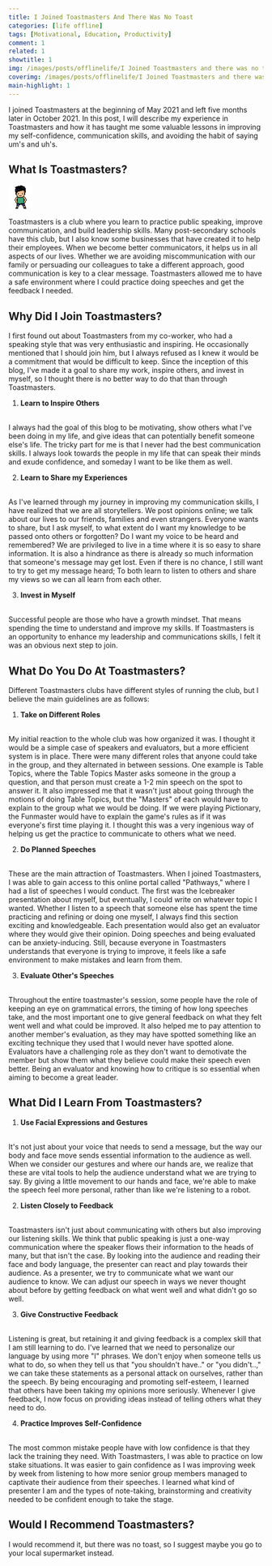 ```yaml
---
title: I Joined Toastmasters And There Was No Toast
categories: [life offline]
tags: [Motivational, Education, Productivity]
comment: 1
related: 1
showtitle: 1
img: /images/posts/offlinelife/I Joined Toastmasters and there was no toast.png
coverimg: /images/posts/offlinelife/I Joined Toastmasters and there was no toast.png
main-highlight: 1
---
```


I joined Toastmasters at the beginning of May 2021 and left five months later in October 2021. In this post, I will describe my experience in Toastmasters and how it has taught me some valuable lessons in improving my self-confidence, communication skills, and avoiding the habit of saying um's and uh's.

## What Is Toastmasters?

<img alt="pixel-art-yes" src="/images/posts/habits/Pixel Me Yes.gif" class="right-align pixelart">

Toastmasters is a club where you learn to practice public speaking, improve communication, and build leadership skills. Many post-secondary schools have this club, but I also know some businesses that have created it to help their employees. When we become better communicators, it helps us in all aspects of our lives. Whether we are avoiding miscommunication with our family or persuading our colleagues to take a different approach, good communication is key to a clear message. Toastmasters allowed me to have a safe environment where I could practice doing speeches and get the feedback I needed.

## Why Did I Join Toastmasters?

I first found out about Toastmasters from my co-worker, who had a speaking style that was very enthusiastic and inspiring. He occasionally mentioned that I should join him, but I always refused as I knew it would be a commitment that would be difficult to keep. Since the inception of this blog, I've made it a goal to share my work, inspire others, and invest in myself, so I thought there is no better way to do that than through Toastmasters.     

1. **Learn to Inspire Others**
<br>
I always had the goal of this blog to be motivating, show others what I've been doing in my life, and give ideas that can potentially benefit someone else's life. The tricky part for me is that I never had the best communication skills. I always look towards the people in my life that can speak their minds and exude confidence, and someday I want to be like them as well.

2. **Learn to Share my Experiences**
<br>
As I've learned through my journey in improving my communication skills, I have realized that we are all storytellers. We post opinions online; we talk about our lives to our friends, families and even strangers. Everyone wants to share, but I ask myself, to what extent do I want my knowledge to be passed onto others or forgotten? Do I want my voice to be heard and remembered? We are privileged to live in a time where it is so easy to share information. It is also a hindrance as there is already so much information that someone's message may get lost. Even if there is no chance, I still want to try to get my message heard; To both learn to listen to others and share my views so we can all learn from each other.

3. **Invest in Myself** 
<br>
Successful people are those who have a growth mindset. That means spending the time to understand and improve my skills. If Toastmasters is an opportunity to enhance my leadership and communications skills, I felt it was an obvious next step to join.

## What Do You Do At Toastmasters?

Different Toastmasters clubs have different styles of running the club, but I believe the main guidelines are as follows:

1. **Take on Different Roles**
<br>
My initial reaction to the whole club was how organized it was. I thought it would be a simple case of speakers and evaluators, but a more efficient system is in place. There were many different roles that anyone could take in the group, and they alternated in between sessions. One example is Table Topics, where the Table Topics Master asks someone in the group a question, and that person must create a 1-2 min speech on the spot to answer it. It also impressed me that it wasn't just about going through the motions of doing Table Topics, but the "Masters" of each would have to explain to the group what we would be doing. If we were playing Pictionary, the Funmaster would have to explain the game's rules as if it was everyone's first time playing it. I thought this was a very ingenious way of helping us get the practice to communicate to others what we need.

2. **Do Planned Speeches**
<br>
These are the main attraction of Toastmasters. When I joined Toastmasters, I was able to gain access to this online portal called "Pathways," where I had a list of speeches I would conduct. The first was the Icebreaker presentation about myself, but eventually, I could write on whatever topic I wanted. Whether I listen to a speech that someone else has spent the time practicing and refining or doing one myself, I always find this section exciting and knowledgeable. Each presentation would also get an evaluator where they would give their opinion. Doing speeches and being evaluated can be anxiety-inducing. Still, because everyone in Toastmasters understands that everyone is trying to improve, it feels like a safe environment to make mistakes and learn from them.

3. **Evaluate Other's Speeches**
<br>
Throughout the entire toastmaster's session, some people have the role of keeping an eye on grammatical errors, the timing of how long speeches take, and the most important one to give general feedback on what they felt went well and what could be improved. It also helped me to pay attention to another member's evaluation, as they may have spotted something like an exciting technique they used that I would never have spotted alone. Evaluators have a challenging role as they don't want to demotivate the member but show them what they believe could make their speech even better. Being an evaluator and knowing how to critique is so essential when aiming to become a great leader.   

## What Did I Learn From Toastmasters?

1. **Use Facial Expressions and Gestures**
<br>
It's not just about your voice that needs to send a message, but the way our body and face move sends essential information to the audience as well. When we consider our gestures and where our hands are, we realize that these are vital tools to help the audience understand what we are trying to say. By giving a little movement to our hands and face, we're able to make the speech feel more personal, rather than like we're listening to a robot.

2. **Listen Closely to Feedback**
<br> 
Toastmasters isn't just about communicating with others but also improving our listening skills. We think that public speaking is just a one-way communication where the speaker flows their information to the heads of many, but that isn't the case. By looking into the audience and reading their face and body language, the presenter can react and play towards their audience. As a presenter, we try to communicate what we want our audience to know. We can adjust our speech in ways we never thought about before by getting feedback on what went well and what didn't go so well.

3. **Give Constructive Feedback**
<br>
Listening is great, but retaining it and giving feedback is a complex skill that I am still learning to do. I've learned that we need to personalize our language by using more "I" phrases. We don't enjoy when someone tells us what to do, so when they tell us that "you shouldn't have.." or "you didn't..," we can take these statements as a personal attack on ourselves, rather than the speech. By being encouraging and promoting self-esteem, I learned that others have been taking my opinions more seriously. Whenever I give feedback, I now focus on providing ideas instead of telling others what they need to do.

4. **Practice Improves Self-Confidence**
<br>
The most common mistake people have with low confidence is that they lack the training they need. With Toastmasters, I was able to practice on low stake situations. It was easier to gain confidence as I was improving week by week from listening to how more senior group members managed to captivate their audience from their speeches. I learned what kind of presenter I am and the types of note-taking, brainstorming and creativity needed to be confident enough to take the stage.

## Would I Recommend Toastmasters?

I would recommend it, but there was no toast, so I suggest maybe you go to your local supermarket instead.